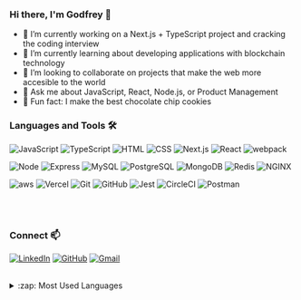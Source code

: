 ### Hi there, I'm Godfrey 👋
- 🔭 I’m currently working on a Next.js + TypeScript project and cracking the coding interview
- 🌱 I’m currently learning about developing applications with blockchain technology
- 👯 I’m looking to collaborate on projects that make the web more accesible to the world
- 💬 Ask me about JavaScript, React, Node.js, or Product Management
- 🍪 Fun fact: I make the best chocolate chip cookies 


### Languages and Tools 🛠️

![JavaScript](https://img.shields.io/badge/JavaScript%20-%23323330.svg?&style=flat-square&logo=javascript&logoColor=%23F7DF1E)
![TypeScript](https://img.shields.io/badge/TypeScript%20-007ACC.svg?&style=flat-square&logo=typescript&logoColor=white)
![HTML](https://img.shields.io/badge/HTML5%20-%23E34F26.svg?&style=flat-square&logo=html5&logoColor=white)
![CSS](https://img.shields.io/badge/CSS3%20-%231572B6.svg?&style=flat-square&logo=css3&logoColor=white)
![Next.js](https://img.shields.io/badge/Next.js%20-black.svg?&style=flat-square&logo=next.js&logoColor=white)
![React](https://img.shields.io/badge/React%20-45b8d8.svg?&style=flat-square&logo=react&logoColor=white)
![webpack](https://img.shields.io/badge/webpack%20-%238DD6F9.svg?&style=flat-square&logo=webpack&logoColor=white)


![Node](https://img.shields.io/badge/Node.js%20-%2343853D.svg?&style=flat-square&logo=node.js&logoColor=white)
![Express](https://img.shields.io/badge/Express%20-%23404d59.svg?&style=flat-square)
![MySQL](https://img.shields.io/badge/MySQL-%2300f.svg?&style=flat-square&logo=mysql&logoColor=white)
![PostgreSQL](https://img.shields.io/badge/PostgreSQL-%23316192.svg?&style=flat-square&logo=postgresql&logoColor=white)
![MongoDB](https://img.shields.io/badge/MongoDB-%234ea94b.svg?&style=flat-square&logo=mongodb&logoColor=white)
![Redis](https://img.shields.io/badge/Redis-%23DD0031.svg?&style=flat-square&logo=redis&logoColor=black)
![NGINX](https://img.shields.io/badge/NGINX-%23323330.svg?&style=flat-square&logo=nginx&logoColor=green)


![aws](https://img.shields.io/badge/aws%20-orange.svg?&style=flat-square&logo=amazon-aws&logoColor=white)
![Vercel](https://img.shields.io/badge/Vercel%20-%23323330.svg?&style=flat-square&logo=vercel&logoColor=white)
![Git](https://img.shields.io/badge/Git%20-%23F05033.svg?&style=flat-square&logo=git&logoColor=white)
![GitHub](https://img.shields.io/badge/GitHub%20-%23323330.svg?&style=flat-square&logo=github&logoColor=white)
![Jest](https://img.shields.io/badge/Jest%20-%23C21325.svg?&style=flat-square&logo=Jest&logoColor=white)
![CircleCI](https://img.shields.io/badge/CircleCI%20-white.svg?&style=flat-square&logo=circleci&logoColor=black)
![Postman](https://img.shields.io/badge/postman-FF6C37.svg?&style=flat-square&logo=postman&logoColor=white)

<br />
<br />


### Connect 📫
[![LinkedIn](https://img.shields.io/badge/godfrey%20-%230077B5.svg?&style=flat-square&logo=linkedin&logoColor=white&link=https://www.linkedin.com/in/luka-petricic/)](https://www.linkedin.com/in/godfreydoo/)
[![GitHub](https://img.shields.io/badge/godfrey%20-%23121011.svg?&style=flat-square&logo=github&logoColor=white&link=https://github.com/lukaPetricic)](https://github.com/godfreydoo)
[![Gmail](https://img.shields.io/badge/godfrey%20-%23D14836.svg?&style=flat-square&logo=gmail&logoColor=white&link=mailto:lukapetricic@gmail.com)](mailto:godfrey.doo@gmail.com)
<br />
<br />


<details>
  <summary>:zap: Most Used Languages</summary>
  <img align="left" alt="Godfrey's GitHub Top Languages" src="https://github-readme-stats.vercel.app/api/top-langs/?username=godfreydoo" />
</details>
